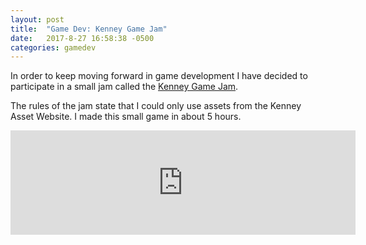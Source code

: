 ```yaml
---
layout: post
title:  "Game Dev: Kenney Game Jam"
date:   2017-8-27 16:58:38 -0500
categories: gamedev
---
```


In order to keep moving forward in game development I have decided to participate in a small jam called the [Kenney Game Jam][kenney].

The rules of the jam state that I could only use assets from the Kenney Asset Website. I made this small game in about 5 hours.


<iframe width="552" frameborder="0" height="167" src="https://itch.io/embed/171489"></iframe>


[kenney]: https://itch.io/jam/kenney-jam-2017
